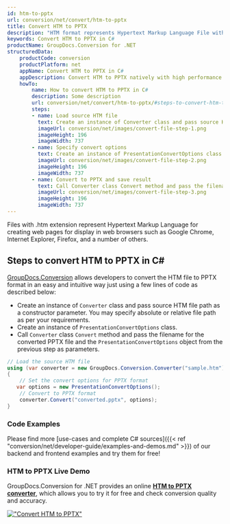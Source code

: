 ```yaml
---
id: htm-to-pptx
url: conversion/net/convert/htm-to-pptx
title: Convert HTM to PPTX
description: "HTM format represents Hypertext Markup Language File with .htm extension. Learn how to convert HTM to PPTX file programmatically in C# language using GroupDocs.Conversion for .NET library."
keywords: Convert HTM to PPTX in C#
productName: GroupDocs.Conversion for .NET
structuredData:
    productCode: conversion
    productPlatform: net
    appName: Convert HTM to PPTX in C#
    appDescription: Convert HTM to PPTX natively with high performance using C# language and server side GroupDocs.Conversion for .NET APIs, without the use of any software like Microsoft or Open Office.
    howTo:
        name: How to convert HTM to PPTX in C# 
        description: Some description
        url: conversion/net/convert/htm-to-pptx/#steps-to-convert-htm-to-pptx-in-c
        steps:
        - name: Load source HTM file 
          text: Create an instance of Converter class and pass source HTM file path as a constructor parameter. You may specify absolute or relative file path as per your requirements. 
          imageUrl: conversion/net/images/convert-file-step-1.png
          imageHeight: 196
          imageWidth: 737
        - name: Specify convert options 
          text: Create an instance of PresentationConvertOptions class.
          imageUrl: conversion/net/images/convert-file-step-2.png
          imageHeight: 196
          imageWidth: 737
        - name: Convert to PPTX and save result 
          text: Call Converter class Convert method and pass the filename for the converted HTML file and the PresentationConvertOptions object from the previous step as parameters.
          imageUrl: conversion/net/images/convert-file-step-3.png
          imageHeight: 196
          imageWidth: 737
---
```


Files with .htm extension represent Hypertext Markup Language for creating web pages for display in web browsers such as Google Chrome, Internet Explorer, Firefox, and a number of others.

## Steps to convert HTM to PPTX in C#

[GroupDocs.Conversion](https://products.groupdocs.com/conversion/net) allows developers to convert the HTM file to PPTX format in an easy and intuitive way just using a few lines of code as described below:

* Create an instance of `Converter` class and pass source HTM file path as a constructor parameter. You may specify absolute or relative file path as per your requirements. 
* Create an instance of `PresentationConvertOptions` class.
* Call `Converter` class `Convert` method and pass the filename for the converted PPTX file and the `PresentationConvertOptions` object from the previous step as parameters.

```csharp
// Load the source HTM file
using (var converter = new GroupDocs.Conversion.Converter("sample.htm"))
{
    // Set the convert options for PPTX format
   var options = new PresentationConvertOptions();
    // Convert to PPTX format
    converter.Convert("converted.pptx", options);
}
```

### Code Examples

Please find more [use-cases and complete C# sources]({{< ref "conversion/net/developer-guide/examples-and-demos.md" >}}) of our backend and frontend examples and try them for free!

### HTM to PPTX Live Demo

GroupDocs.Conversion for .NET provides an online [**HTM to PPTX converter**](https://products.groupdocs.app/conversion/htm-to-pptx), which allows you to try it for free and check conversion quality and accuracy.

[!["Convert HTM to PPTX"](conversion/net/images/convert-to-pptx/convert-htm-to-pptx.png)](https://products.groupdocs.app/conversion/htm-to-pptx)
